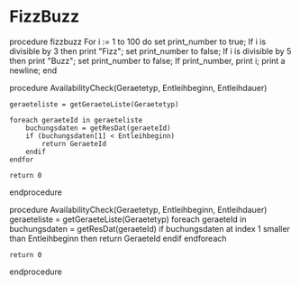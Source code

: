 # FizzBuzz
procedure fizzbuzz
  For i := 1 to 100 do
    set print_number to true;
    If i is divisible by 3 then
      print "Fizz";
      set print_number to false;
    If i is divisible by 5 then
      print "Buzz";
      set print_number to false;
    If print_number, print i;
    print a newline;
  end




procedure AvailabilityCheck(Geraetetyp, Entleihbeginn, Entleihdauer)

    geraeteliste = getGeraeteListe(Geraetetyp)

    foreach geraeteId in geraeteliste
        buchungsdaten = getResDat(geraeteId)
        if (buchungsdaten[1] < Entleihbeginn)
            return GeraeteId
        endif
    endfor

    return 0
endprocedure
        



procedure AvailabilityCheck(Geraetetyp, Entleihbeginn, Entleihdauer)
    geraeteliste = getGeraeteListe(Geraetetyp)
    foreach geraeteId in 
        buchungsdaten = getResDat(geraeteId)
        if buchungsdaten at index 1 smaller than Entleihbeginn then
            return GeraeteId
        endif
    endforeach

    return 0
endprocedure
